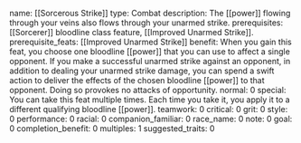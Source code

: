 name: [[Sorcerous Strike]]
type: Combat
description: The [[power]] flowing through your veins also flows through your unarmed strike.
prerequisites: [[Sorcerer]] bloodline class feature, [[Improved Unarmed Strike]].
prerequisite_feats: [[Improved Unarmed Strike]]
benefit: When you gain this feat, you choose one bloodline [[power]] that you can use to affect a single opponent. If you make a successful unarmed strike against an opponent, in addition to dealing your unarmed strike damage, you can spend a swift action to deliver the effects of the chosen bloodline [[power]] to that opponent. Doing so provokes no attacks of opportunity.
normal: 0
special: You can take this feat multiple times. Each time you take it, you apply it to a different qualifying bloodline [[power]].
teamwork: 0
critical: 0
grit: 0
style: 0
performance: 0
racial: 0
companion_familiar: 0
race_name: 0
note: 0
goal: 0
completion_benefit: 0
multiples: 1
suggested_traits: 0
